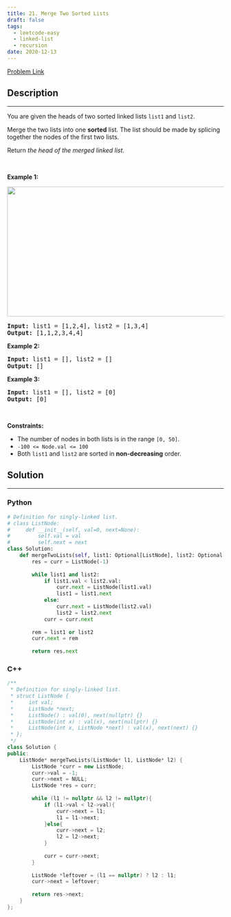 ```yaml
---
title: 21. Merge Two Sorted Lists
draft: false
tags: 
  - leetcode-easy
  - linked-list
  - recursion
date: 2020-12-13
---
```


[Problem Link](https://leetcode.com/problems/merge-two-sorted-lists/)

## Description

---
<p>You are given the heads of two sorted linked lists <code>list1</code> and <code>list2</code>.</p>

<p>Merge the two lists into one <strong>sorted</strong> list. The list should be made by splicing together the nodes of the first two lists.</p>

<p>Return <em>the head of the merged linked list</em>.</p>

<p>&nbsp;</p>
<p><strong class="example">Example 1:</strong></p>
<img alt="" src="https://assets.leetcode.com/uploads/2020/10/03/merge_ex1.jpg" style="width: 662px; height: 302px;" />
<pre>
<strong>Input:</strong> list1 = [1,2,4], list2 = [1,3,4]
<strong>Output:</strong> [1,1,2,3,4,4]
</pre>

<p><strong class="example">Example 2:</strong></p>

<pre>
<strong>Input:</strong> list1 = [], list2 = []
<strong>Output:</strong> []
</pre>

<p><strong class="example">Example 3:</strong></p>

<pre>
<strong>Input:</strong> list1 = [], list2 = [0]
<strong>Output:</strong> [0]
</pre>

<p>&nbsp;</p>
<p><strong>Constraints:</strong></p>

<ul>
	<li>The number of nodes in both lists is in the range <code>[0, 50]</code>.</li>
	<li><code>-100 &lt;= Node.val &lt;= 100</code></li>
	<li>Both <code>list1</code> and <code>list2</code> are sorted in <strong>non-decreasing</strong> order.</li>
</ul>


## Solution

---
### Python
``` py title='merge-two-sorted-lists'
# Definition for singly-linked list.
# class ListNode:
#     def __init__(self, val=0, next=None):
#         self.val = val
#         self.next = next
class Solution:
    def mergeTwoLists(self, list1: Optional[ListNode], list2: Optional[ListNode]) -> Optional[ListNode]:
        res = curr = ListNode(-1)
        
        while list1 and list2:
            if list1.val < list2.val:
                curr.next = ListNode(list1.val)
                list1 = list1.next
            else:
                curr.next = ListNode(list2.val)
                list2 = list2.next
            curr = curr.next
        
        rem = list1 or list2
        curr.next = rem
        
        return res.next
```
### C++
``` cpp title='merge-two-sorted-lists'
/**
 * Definition for singly-linked list.
 * struct ListNode {
 *     int val;
 *     ListNode *next;
 *     ListNode() : val(0), next(nullptr) {}
 *     ListNode(int x) : val(x), next(nullptr) {}
 *     ListNode(int x, ListNode *next) : val(x), next(next) {}
 * };
 */
class Solution {
public:
    ListNode* mergeTwoLists(ListNode* l1, ListNode* l2) {
        ListNode *curr = new ListNode;
        curr->val = -1;
        curr->next = NULL;
        ListNode *res = curr;
        
        while (l1 != nullptr && l2 != nullptr){
            if (l1->val < l2->val){
                curr->next = l1;
                l1 = l1->next;
            }else{
                curr->next = l2;
                l2 = l2->next;
            }
            
            curr = curr->next;
        }
        
        ListNode *leftover = (l1 == nullptr) ? l2 : l1;
        curr->next = leftover;
        
        return res->next;
    }
};
```

